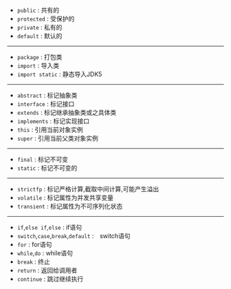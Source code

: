 - `public` : 共有的  
- `protected` : 受保护的  
- `private` : 私有的  
- `default` : 默认的  

---

- `package` : 打包类  
- `import` : 导入类  
- `import static` : 静态导入JDK5  

---

- `abstract` : 标记抽象类  
- `interface` : 标记接口  
- `extends` : 标记继承抽象类或之具体类  
- `implements` : 标记实现接口  
- `this` : 引用当前对象实例  
- `super` : 引用当前父类对象实例  

---

- `final` : 标记不可变  
- `static` : 标记不可变的  

---

- `strictfp` : 标记严格计算,截取中间计算,可能产生溢出  
- `volatile` : 标记属性为并发共享变量  
- `transient` : 标记属性为不可序列化状态  

---

- `if`,`else if`,`else` : if语句  
- `switch`,`case`,`break`,`default` :　switch语句  
- `for` : for语句  
- `while`,`do` : while语句  
- `break` : 终止  
- `return` : 返回给调用者  
- `continue` : 跳过继续执行  
